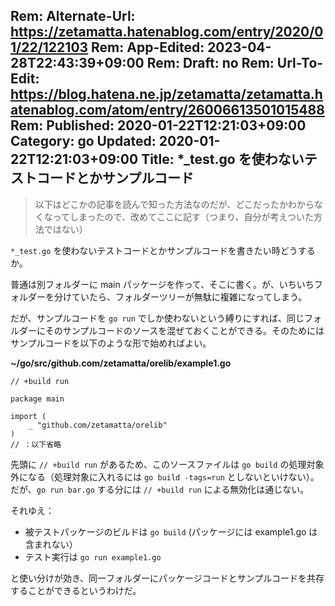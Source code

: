 Rem: Alternate-Url: https://zetamatta.hatenablog.com/entry/2020/01/22/122103
Rem: App-Edited: 2023-04-28T22:43:39+09:00
Rem: Draft: no
Rem: Url-To-Edit: https://blog.hatena.ne.jp/zetamatta/zetamatta.hatenablog.com/atom/entry/26006613501015488
Rem: Published: 2020-01-22T12:21:03+09:00
Category: go
Updated: 2020-01-22T12:21:03+09:00
Title:  *_test.go を使わないテストコードとかサンプルコード
---
> 以下はどこかの記事を読んで知った方法なのだが、どこだったかわからなくなってしまったので、改めてここに記す（つまり、自分が考えついた方法ではない）

`*_test.go` を使わないテストコードとかサンプルコードを書きたい時どうするか。

普通は別フォルダーに main パッケージを作って、そこに書く。が、いちいちフォルダーを分けていたら、フォルダーツリーが無駄に複雑になってしまう。

だが、サンプルコードを `go run` でしか使わないという縛りにすれば、同じフォルダーにそのサンプルコードのソースを混ぜておくことができる。そのためにはサンプルコードを以下のような形で始めればよい。

**~/go/src/github.com/zetamatta/orelib/example1.go**

```
// +build run

package main

import (
    _ "github.com/zetamatta/orelib"
)
// ：以下省略
```

先頭に `// +build run` があるため、このソースファイルは `go build` の処理対象外になる（処理対象に入れるには `go build -tags=run` としないといけない）。だが、`go run bar.go` する分には `// +build run` による無効化は通じない。

それゆえ：

* 被テストパッケージのビルドは `go build` (パッケージには example1.go は含まれない）
* テスト実行は `go run example1.go`

と使い分けが効き、同一フォルダーにパッケージコードとサンプルコードを共存することができるというわけだ。